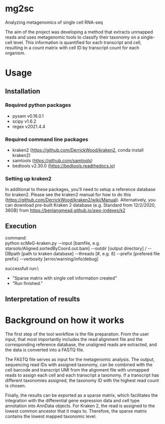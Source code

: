 # mg2sc
Analyzing metagenomics of single cell RNA-seq

The aim of the project was developing a method that extracts unmapped reads and uses
metagenomic tools to classify their taxonomy on a single-cell level. This information is
quantified for each transcript and cell, resulting in a count matrix with cell ID by transcript count for each organism.

# Usage
## Installation

### Required python packages
- pysam v0.16.0.1
- scipy v1.6.2
- regex v2021.4.4   

### Required command line packages
- kraken2 (https://github.com/DerrickWood/kraken2, conda install kraken2)
- samtools (https://github.com/samtools)
- bedtools v2.30.0 (https://bedtools.readthedocs.io)

### Setting up kraken2

In additional to these packages, you'll need to setup a reference database for kraken2. Please see the kraken2 manual for how to do this (https://github.com/DerrickWood/kraken2/wiki/Manual). Alternatively, you can download pre-built Kraken 2 database (e.g. Standard from 12/2/2020, 36GB) from https://benlangmead.github.io/aws-indexes/k2

## Execution
command:\
python scMeG-kraken.py --input [bamfile, e.g. starsolo/Aligned.sortedByCoord.out.bam] --outdir [output directory] / --DBpath [path to kraken database] --threads [#, e.g. 8] --prefix [prefered file prefix] --verbosity [error/warning/info/debug]

successfull run:\
- "Sparse matrix with single cell information created"
- "Run finished."

## Interpretation of results

# Background on how it works
The first step of the tool workflow is the file preparation. From the user input, that
most importantly includes the read alignment file and the
corresponding reference database, the unaligned reads are extracted, and the data is
converted into a FASTQ file.

The FASTQ file serves as input for the metagenomic analysis. The output, sequencing read IDs with assigned taxonomy, can be combined with the cell barcode and transcript UMI from the alignment file with unmapped reads to assign each cell and each transcript a taxonomy. If a transcript has different taxonomies assigned, the taxonomy ID with the highest read count is chosen. 

Finally, the results can be exported as a sparse matrix, which facilitates the integration with the differential gene expression data and cell type annotation into AnnData objects. For Kraken 2, the read is assigned to the lowest common ancestor that it maps to. Therefore, the sparse matrix contains the lowest mapped taxonomic level.
